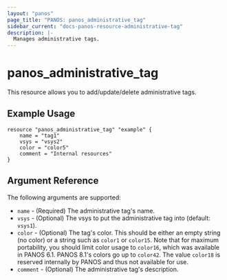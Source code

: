 ```yaml
---
layout: "panos"
page_title: "PANOS: panos_administrative_tag"
sidebar_current: "docs-panos-resource-administrative-tag"
description: |-
  Manages administrative tags.
---
```


# panos_administrative_tag

This resource allows you to add/update/delete administrative tags.

## Example Usage

```hcl
resource "panos_administrative_tag" "example" {
    name = "tag1"
    vsys = "vsys2"
    color = "color5"
    comment = "Internal resources"
}
```

## Argument Reference

The following arguments are supported:

* `name` - (Required) The administrative tag's name.
* `vsys` - (Optional) The vsys to put the administrative tag into (default:
  `vsys1`).
* `color` - (Optional) The tag's color.  This should be either an empty string
  (no color) or a string such as `color1` or `color15`.  Note that for maximum
  portability, you should limit color usage to `color16`, which was available
  in PANOS 6.1.  PANOS 8.1's colors go up to `color42`.  The value `color18`
  is reserved internally by PANOS and thus not available for use.
* `comment` - (Optional) The administrative tag's description.
